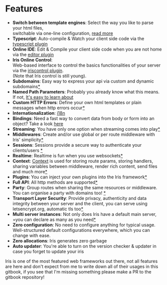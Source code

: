 # Features

* **Switch between template engines**: Select the way you like to parse your html files,   
  switchable via one-line configuration, [read more](render.md)
* **Typescript**: Auto-compile & Watch your client side code via the [typescript plugin](plugin-typescript.md)
* **Online IDE**: Edit & Compile your client side code when you are not home via the [editor plugin](plugin-editor.md)
* **Iris Online Control**:   
  Web-based interface to control the basics functionalities of your server via the [iriscontrol plugin](plugin-iriscontrol.md).   
  \(Note that Iris control is still young\).
* **Subdomains**: Easy way to express your api via custom and dynamic subdomains[\*](subdomains.md)
* **Named Path Parameters**: Probably you already know what this means. If not, [It's easy to learn about](named-parameters.md)
* **Custom HTTP Errors**: Define your own html templates or plain messages when http errors occur[\*](custom-http-errors.md)
* **Internationalization**: [i18n](middleware-internationalization-and-localization.md)
* **Bindings**: Need a fast way to convert data from body or form into an object? Take a look [here](request-body-bind.md)
* **Streaming**: You have only one option when streaming comes into play[\*](streaming.md)
* **Middlewares**: Create and\/or use global or per route middleware with Iris' simplicity[\*](middlewares.md)
* **Sessions**:  Sessions provide a secure way to authenticate your clients\/users [\*](package-sessions.md)
* **Realtime**: Realtime is fun when you use websockets[\*](package-websocket.md)
* **Context**:  [Context](context.md) is used for storing route params, storing handlers,   
  sharing variables between middleware, render rich content, send files and much more[\*](context.md)
* **Plugins**: You can inject your own plugins into the Iris framework[\*](plugins.md)
* **Full API**: All http methods are supported[\*](api.md)
* **Party**:  Group routes when sharing the same resources or middleware. You can organise a party with domains too! [\*](party.md)
* **Transport Layer Security**: Provide privacy, authenticity and data integrity between your server and the client, you can serve using letsencrypt.org, automatic tls too[\*](tls.md)
* **Multi server instances**: Not only does Iris have a default main server, =you can declare as many as you need[\*](declaration.md)
* **Zero configuration**:  No need to configure anything for typical usage.   
  Well-structured default configurations everywhere, which you can change with ease.
* **Zero allocations**: Iris generates zero garbage
* **Auto updater**: You're able to turn on the version checker & updater in case you forget to update your iris


Iris is one of the most featured web frameworks out there, not all features are here and don't expect from me to write down all of their usages in this gitbook, if you see that I'm missing something please make a PR to the gitbook repository!

